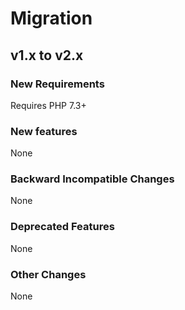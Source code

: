 # Migration

## v1.x to v2.x

### New Requirements

Requires PHP 7.3+

### New features

None

### Backward Incompatible Changes

None

### Deprecated Features

None

### Other Changes

None
